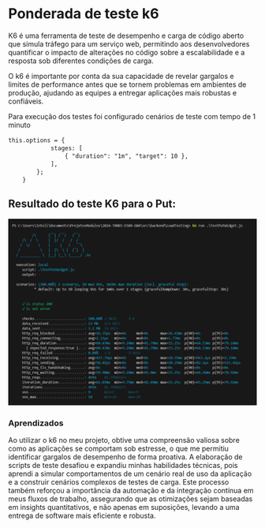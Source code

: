 # Ponderada de teste k6

K6 é uma ferramenta de teste de desempenho e carga de código aberto que simula tráfego para um serviço web, permitindo aos desenvolvedores quantificar o impacto de alterações no código sobre a escalabilidade e a resposta sob diferentes condições de carga.

O k6 é importante por conta da sua capacidade de revelar gargalos e limites de performance antes que se tornem problemas em ambientes de produção, ajudando as equipes a entregar aplicações mais robustas e confiáveis.

Para execução dos testes foi configurado cenários de teste com tempo de 1 minuto

```
this.options = {
            stages: [
                { "duration": "1m", "target": 10 },
            ],
        };
    }
```

## Resultado do teste K6 para o Put:
<img src="./Assets_ponderada/TestPutK6.png"></img>

### Aprendizados

Ao utilizar o k6 no meu projeto, obtive uma compreensão valiosa sobre como as aplicações se comportam sob estresse, o que me permitiu identificar gargalos de desempenho de forma proativa. A elaboração de scripts de teste desafiou e expandiu minhas habilidades técnicas, pois aprendi a simular comportamentos de um cenário real de uso da aplicação e a construir cenários complexos de testes de carga. Este processo também reforçou a importância da automação e da integração contínua em meus fluxos de trabalho, assegurando que as otimizações sejam baseadas em insights quantitativos, e não apenas em suposições, levando a uma entrega de software mais eficiente e robusta.
